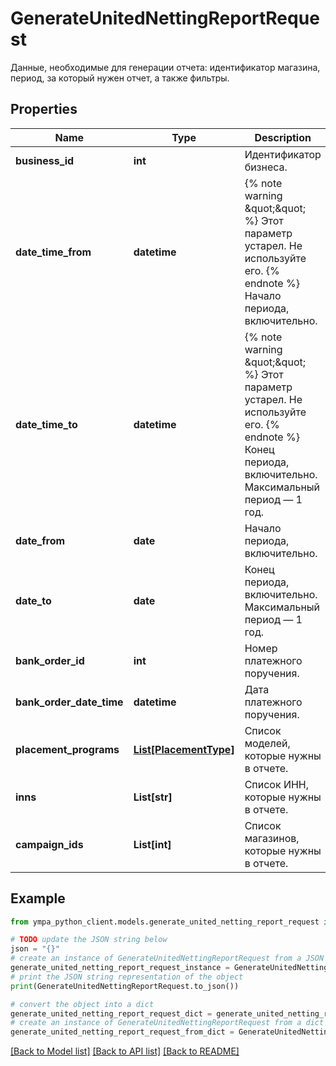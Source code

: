 # GenerateUnitedNettingReportRequest

Данные, необходимые для генерации отчета: идентификатор магазина, период, за который нужен отчет, а также фильтры. 

## Properties

Name | Type | Description | Notes
------------ | ------------- | ------------- | -------------
**business_id** | **int** | Идентификатор бизнеса. | 
**date_time_from** | **datetime** | {% note warning \&quot;\&quot; %}  Этот параметр устарел. Не используйте его.  {% endnote %}  Начало периода, включительно.  | [optional] 
**date_time_to** | **datetime** | {% note warning \&quot;\&quot; %}  Этот параметр устарел. Не используйте его.  {% endnote %}  Конец периода, включительно. Максимальный период — 1 год.  | [optional] 
**date_from** | **date** | Начало периода, включительно. | [optional] 
**date_to** | **date** | Конец периода, включительно. Максимальный период — 1 год. | [optional] 
**bank_order_id** | **int** | Номер платежного поручения. | [optional] 
**bank_order_date_time** | **datetime** | Дата платежного поручения. | [optional] 
**placement_programs** | [**List[PlacementType]**](PlacementType.md) | Список моделей, которые нужны в отчете.  | [optional] 
**inns** | **List[str]** | Список ИНН, которые нужны в отчете. | [optional] 
**campaign_ids** | **List[int]** | Список магазинов, которые нужны в отчете. | [optional] 

## Example

```python
from ympa_python_client.models.generate_united_netting_report_request import GenerateUnitedNettingReportRequest

# TODO update the JSON string below
json = "{}"
# create an instance of GenerateUnitedNettingReportRequest from a JSON string
generate_united_netting_report_request_instance = GenerateUnitedNettingReportRequest.from_json(json)
# print the JSON string representation of the object
print(GenerateUnitedNettingReportRequest.to_json())

# convert the object into a dict
generate_united_netting_report_request_dict = generate_united_netting_report_request_instance.to_dict()
# create an instance of GenerateUnitedNettingReportRequest from a dict
generate_united_netting_report_request_from_dict = GenerateUnitedNettingReportRequest.from_dict(generate_united_netting_report_request_dict)
```
[[Back to Model list]](../README.md#documentation-for-models) [[Back to API list]](../README.md#documentation-for-api-endpoints) [[Back to README]](../README.md)


